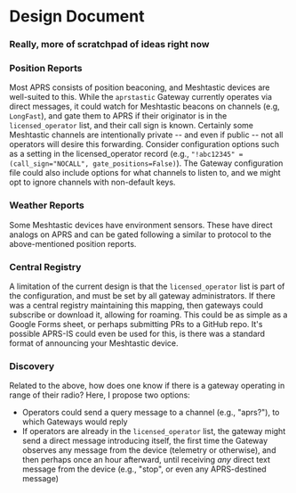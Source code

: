 # Design Document
### Really, more of scratchpad of ideas right now

### Position Reports
Most APRS consists of position beaconing, and Meshtastic devices are well-suited to this. While the `aprstastic` Gateway currently operates via direct messages, it could watch for Meshtastic beacons on channels (e.g, `LongFast`), and gate them to APRS if their originator is in the `licensed_operator` list, and their call sign is known. Certainly some Meshtastic channels are intentionally private -- and even if public -- not all operators will desire this forwarding. Consider configuration options such as a setting in the licensed\_operator record (e.g., ``"!abc12345" = (call_sign="NOCALL", gate_positions=False)``). The Gateway configuration file could also include options for what channels to listen to, and we might opt to ignore channels with non-default keys.

### Weather Reports
Some Meshtastic devices have environment sensors. These have direct analogs on APRS and can be gated following a similar to protocol to the above-mentioned position reports.

### Central Registry
A limitation of the current design is that the `licensed_operator` list is part of the configuration, and must be set by all gateway administrators. If there was a central registry maintaining this mapping, then gateways could subscribe or download it, allowing for roaming. This could be as simple as a Google Forms sheet, or perhaps submitting PRs to a GitHub repo. It's possible APRS-IS could even be used for this, is there was a standard format of announcing your Meshtastic device.

### Discovery
Related to the above, how does one know if there is a gateway operating in range of their radio? Here, I propose two options:
- Operators could send a query message to a channel (e.g., "aprs?"), to which Gateways would reply
- If operators are already in the `licensed_operator` list, the gateway might send a direct message introducing itself, the first time the Gateway observes any message from the device (telemetry or otherwise), and then perhaps once an hour afterward, until receiving *any* direct text message from the device (e.g., "stop", or even any APRS-destined message)

